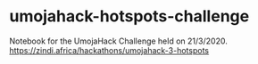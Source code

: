 # umojahack-hotspots-challenge
Notebook for the UmojaHack Challenge held on 21/3/2020. https://zindi.africa/hackathons/umojahack-3-hotspots
